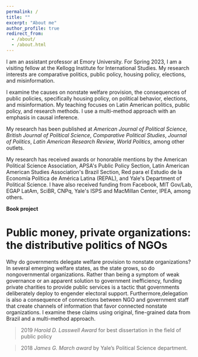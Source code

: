 ```yaml
---
permalink: /
title: ""
excerpt: "About me"
author_profile: true
redirect_from: 
  - /about/
  - /about.html
---
```


I am an  assistant  professor  at  Emory  University. For Spring 2023, I am a visiting fellow at the Kellogg Institute for International Studies.  My  research  interests  are comparative  politics,  public  policy, housing policy,  elections, and misinformation. 

I examine the causes on  nonstate  welfare  provision,  the  consequences  of  public  policies, specifically housing policy,  on  political behavior, elections, and misinformation. My teaching focuses on Latin American politics, public policy, and research methods. I use a multi-method approach with an emphasis in causal inference.

My research has been published at *American Journal of Political Science*, *British Journal of Political Science*, *Comparative Political Studies*, *Journal of Politics*, *Latin American Research Review*, *World Politics*, among other outlets. 

My research has received awards or honorable mentions by the American Political Science Association, APSA's Public  Policy  Section, Latin American American Studies Association's Brazil Section, Red para el Estudio de la Economía Política de América Latina (REPAL), and Yale's Department of Political Science. I have also received funding from Facebook, MIT Gov/Lab, EGAP LatAm, SciBR, CNPq, Yale's ISPS and MacMillan Center, IPEA, among others.

**Book project**

**Public money, private organizations: the distributive politics of NGOs**
======

Why do governments delegate welfare provision to nonstate organizations? In several emerging welfare  states, as the  state  grows,  so  do nongovernmental organizations. Rather  than  being  a symptom of weak governance or an apparent solution to government inefficiency, funding private charities  to  provide  public  services  is  a  tactic that governments  deliberately  deploy  to  engender electoral support. Furthermore,delegation is also a consequence of connections between NGO and government staff that create channels of information that favor connected nonstate organizations. I examine these claims using original, fine-grained data from Brazil and a multi-method approach.

> 2019 *Harold D. Lasswell Award* for best  dissertation in  the  field  of  public  policy 

> 2018  *James  G.  March  award*  by  Yale’s Political Science department. 

